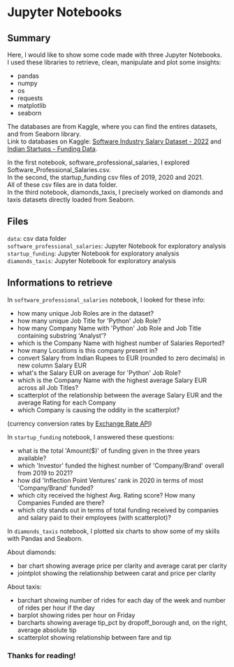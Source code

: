 # Jupyter Notebooks

## Summary

Here, I would like to show some code made with three Jupyter Notebooks.  
I used these libraries to retrieve, clean, manipulate and plot some insights:
* pandas
* numpy
* os
* requests
* matplotlib
* seaborn

The databases are from Kaggle, where you can find the entires datasets, and from Seaborn library.  
Link to databases on Kaggle: [Software Industry Salary Dataset - 2022](https://www.kaggle.com/datasets/iamsouravbanerjee/software-professional-salaries-2022?search=salary) and [Indian Startups - Funding Data](https://www.kaggle.com/datasets/omkargowda/indian-startups-funding-data?select=startup_funding2019.csv).

In the first notebook, software_professional_salaries, I explored Software_Professional_Salaries.csv.  
In the second, the startup_funding csv files of 2019, 2020 and 2021.  
All of these csv files are in data folder.  
In the third notebook, diamonds_taxis, I precisely worked on diamonds and taxis datasets directly loaded from Seaborn.

## Files

```data```: csv data folder  
```software_professional_salaries```: Jupyter Notebook for exploratory analysis  
```startup_funding```: Jupyter Notebook for exploratory analysis  
```diamonds_taxis```: Jupyter Notebook for exploratory analysis

## Informations to retrieve

In ```software_professional_salaries``` notebook, I looked for these info:
* how many unique Job Roles are in the dataset?
* how many unique Job Title for 'Python' Job Role?
* how many Company Name with 'Python' Job Role and Job Title containing substring 'Analyst'?
* which is the Company Name with highest number of Salaries Reported?
* how many Locations is this company present in?
* convert Salary from Indian Rupees to EUR (rounded to zero decimals) in new column Salary EUR 
* what's the Salary EUR on average for 'Python' Job Role?
* which is the Company Name with the highest average Salary EUR across all Job Titles?
* scatterplot of the relationship between the average Salary EUR and the average Rating for each Company
* which Company is causing the oddity in the scatterplot?
    
(currency conversion rates by [Exchange Rate API](https://www.exchangerate-api.com))
  
In ```startup_funding``` notebook, I answered these questions:
* what is the total 'Amount($)' of funding given in the three years available?
* which 'Investor' funded the highest number of 'Company/Brand' overall from 2019 to 2021?
* how did 'Inflection Point Ventures' rank in 2020 in terms of most 'Company/Brand' funded?
* which city received the highest Avg. Rating score? How many Companies Funded are there?
* which city stands out in terms of total funding received by companies and salary paid to their employees (with scatterplot)?

In ```diamonds_taxis``` notebook, I plotted six charts to show some of my skills with Pandas and Seaborn.  

About diamonds:
* bar chart showing average price per clarity and average carat per clarity
* jointplot showing the relationship between carat and price per clarity  

About taxis:
* barchart showing number of rides for each day of the week and number of rides per hour if the day
* barplot showing rides per hour on Friday
* barcharts showing average tip_pct by dropoff_borough and, on the right, average absolute tip
* scatterplot showing relationship between fare and tip

### Thanks for reading!